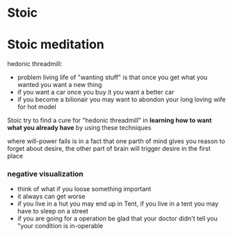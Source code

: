 # Stoic


# Stoic meditation

hedonic threadmill:
  * problem living life of "wanting stuff" is that once you get what you
    wanted you want a new thing
  * if you want a car once you buy it you want a better car
  * if you become a bilionair you may want to abondon your long loving
    wife for hot model

Stoic try to find a cure for "hedonic threadmill" in **learning how to
want what you already have** by using these techniques

where will-power fails is in a fact that one parth of mind gives you reason to forget about desire, the other part of brain will trigger desire in the first place


### negative visualization

* think of what if you loose something important
* it always can get worse
* if you live in a hut you may end up in Tent, if you live in a tent you
  may have to sleep on a street
* if you are going for a operation be glad that your doctor didn't tell
  you "your condition is in-operable



